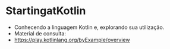 # StartingatKotlin
- Conhecendo a linguagem Kotlin e, explorando sua utilização.
 - Material de consulta:
  - https://play.kotlinlang.org/byExample/overview
